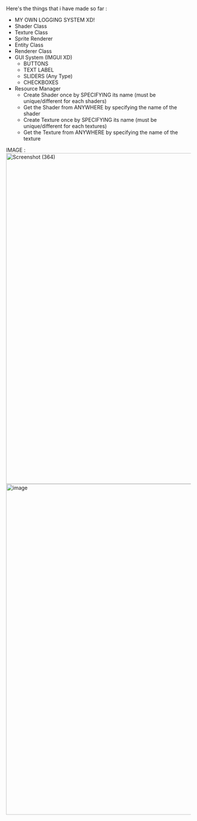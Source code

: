 Here's the things that i have made so far :
- MY OWN LOGGING SYSTEM XD!
- Shader Class
- Texture Class
- Sprite Renderer 
- Entity Class
- Renderer Class 
- GUI System (IMGUI XD)
  - BUTTONS
  - TEXT LABEL
  - SLIDERS (Any Type)
  - CHECKBOXES
 - Resource Manager 
   - Create Shader once by SPECIFYING its name (must be unique/different for each shaders)
   - Get the Shader from ANYWHERE by specifying the name of the shader
   - Create Texture once by SPECIFYING its name (must be unique/different for each textures)
   - Get the Texture from ANYWHERE by specifying the name of the texture

IMAGE : 
<img width="1600" height="900" alt="Screenshot (364)" src="https://github.com/user-attachments/assets/ff8d01f2-f23c-41a2-876a-bef7c9538cf3" />
<img width="1600" height="900" alt="image" src="https://github.com/user-attachments/assets/34d0c6fd-c832-4092-bf57-05a8bbaa7e63" />
